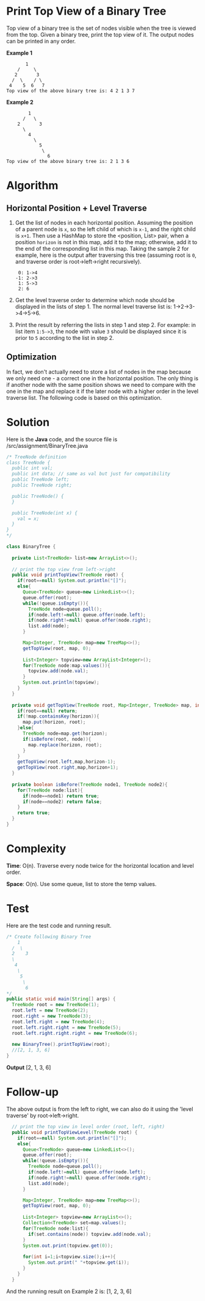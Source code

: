 # Print Top View of a Binary Tree

Top view of a binary tree is the set of nodes visible when the tree is viewed from the top. Given a binary tree, print the top view of it. The output nodes can be printed in any order.

**Example 1**

```
       1
    /     \
   2       3
  /  \    / \
 4    5  6   7
Top view of the above binary tree is: 4 2 1 3 7
```

**Example 2**

```
        1
      /   \
    2       3
      \   
        4  
          \
            5
             \
               6
Top view of the above binary tree is: 2 1 3 6
```

# Algorithm

## Horizontal Position + Level Traverse

1. Get the list of nodes in each horizontal position. Assuming the position of a parent node is `x`, so the left child of which is `x-1`, and the right child is `x+1`. Then use a HashMap to store the <position, List<Node>> pair, when a position `horizon` is not in this map, add it to the map; otherwise, add it to the end of the corresponding list in this map. Taking the sample 2 for example, here is the output after traversing this tree (assuming root is `0`, and traverse order is root->left->right recursively).

   ```
    0: 1->4
   -1: 2->3
    1: 5->3
    2: 6
   ```

2. Get the level traverse order to determine which node should be displayed in the lists of step 1. The normal level traverse list is: 1->2->3->4->5->6. 

3. Print the result by referring the lists in step 1 and step 2. For example:
   in list item `1:5->3`, the node with value `3` should be displayed since it is prior to `5` according to the list in step 2. 

## Optimization

In fact, we don't actually need to store a list of nodes in the map because we only need one - a correct one in the horizontal position. The only thing is if another node with the same position shows we need to compare with the one in the map and replace it if the later node with a higher order in the level traverse list. The following code is based on this optimization.

# Solution

Here is the **Java** code, and the source file is /src/assignment/BinaryTree.java

```java
/* TreeNode definition
class TreeNode {
  public int val;
  public int data; // same as val but just for compatibility 
  public TreeNode left;
  public TreeNode right;

  public TreeNode() {
  }

  public TreeNode(int x) {
    val = x;
  }
}
*/

class BinaryTree {
  
  private List<TreeNode> list=new ArrayList<>();
  
  // print the top view from left->right
  public void printTopView(TreeNode root) {
    if(root==null) System.out.println("[]");
    else{
      Queue<TreeNode> queue=new LinkedList<>();
      queue.offer(root);
      while(!queue.isEmpty()){
        TreeNode node=queue.poll();
        if(node.left!=null) queue.offer(node.left);
        if(node.right!=null) queue.offer(node.right);
        list.add(node);
      }

      Map<Integer, TreeNode> map=new TreeMap<>();
      getTopView(root, map, 0);
      
      List<Integer> topview=new ArrayList<Integer>();
      for(TreeNode node:map.values()){
        topview.add(node.val);
      }
      System.out.println(topview);
    }
  }
  
  private void getTopView(TreeNode root, Map<Integer, TreeNode> map, int horizon){
    if(root==null) return;
    if(!map.containsKey(horizon)){
      map.put(horizon, root);
    }else{
      TreeNode node=map.get(horizon);
      if(isBefore(root, node)){
        map.replace(horizon, root);
      }
    }
    getTopView(root.left,map,horizon-1);
    getTopView(root.right,map,horizon+1);
  }
  
  private boolean isBefore(TreeNode node1, TreeNode node2){
    for(TreeNode node:list){
      if(node==node1) return true;
      if(node==node2) return false;
    }
    return true;
  }
}
```



# Complexity

**Time**: O(n). Traverse every node twice for the horizontal location and level order.

**Space**: O(n). Use some queue, list to store the temp values.

# Test

Here are the test code and running result.

```java
/* Create following Binary Tree
    1
  /  \
  2    3
  \
   4
    \
     5
      \
       6
*/
public static void main(String[] args) {
  TreeNode root = new TreeNode(1);
  root.left = new TreeNode(2);
  root.right = new TreeNode(3);
  root.left.right = new TreeNode(4);
  root.left.right.right = new TreeNode(5);
  root.left.right.right.right = new TreeNode(6);
  
  new BinaryTree().printTopView(root);
  //[2, 1, 3, 6]
}
```

**Output** [2, 1, 3, 6]

# Follow-up

The above output is from the left to right, we can also do it using the 'level traverse' by root->left->right. 

```java
  // print the top view in level order (root, left, right)
  public void printTopViewLevel(TreeNode root) {
    if(root==null) System.out.println("[]");
    else{
      Queue<TreeNode> queue=new LinkedList<>();
      queue.offer(root);
      while(!queue.isEmpty()){
        TreeNode node=queue.poll();
        if(node.left!=null) queue.offer(node.left);
        if(node.right!=null) queue.offer(node.right);
        list.add(node);
      }

      Map<Integer, TreeNode> map=new TreeMap<>();
      getTopView(root, map, 0);
      
      List<Integer> topview=new ArrayList<>();
      Collection<TreeNode> set=map.values();
      for(TreeNode node:list){
        if(set.contains(node)) topview.add(node.val);
      }
      System.out.print(topview.get(0));
      
      for(int i=1;i<topview.size();i++){
        System.out.print(" "+topview.get(i));
      }
    }
  }
```

And the running result on Example 2 is: [1, 2, 3, 6]
